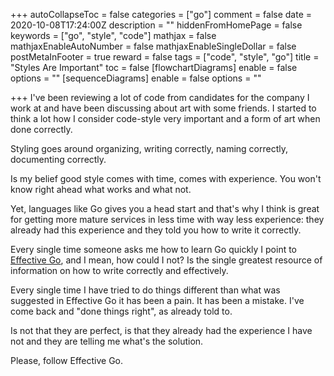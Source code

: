 +++
autoCollapseToc = false
categories = ["go"]
comment = false
date = 2020-10-08T17:24:00Z
description = ""
hiddenFromHomePage = false
keywords = ["go", "style", "code"]
mathjax = false
mathjaxEnableAutoNumber = false
mathjaxEnableSingleDollar = false
postMetaInFooter = true
reward = false
tags = ["code", "style", "go"]
title = "Styles Are Important"
toc = false
[flowchartDiagrams]
enable = false
options = ""
[sequenceDiagrams]
enable = false
options = ""

+++
I've been reviewing a lot of code from candidates for the company I work at and have been discussing about art with some friends. I started to think a lot how I consider code-style very important and a form of art when done correctly.

Styling goes around organizing, writing correctly, naming correctly, documenting correctly.

Is my belief good style comes with time, comes with experience. You won't know right ahead what works and what not.

Yet, languages like Go gives you a head start and that's why I think is great for getting more mature services in less time with way less experience: they already had this experience and they told you how to write it correctly.

Every single time someone asks me how to learn Go quickly I point to [Effective Go](https://golang.org/doc/effective_go.html "Effective Go"), and I mean, how could I not? Is the single greatest resource of information on how to write correctly and effectively.

Every single time I have tried to do things different than what was suggested in Effective Go it has been a pain. It has been a mistake. I've come back and "done things right", as already told to.

Is not that they are perfect, is that they already had the experience I have not and they are telling me what's the solution.

Please, follow Effective Go.